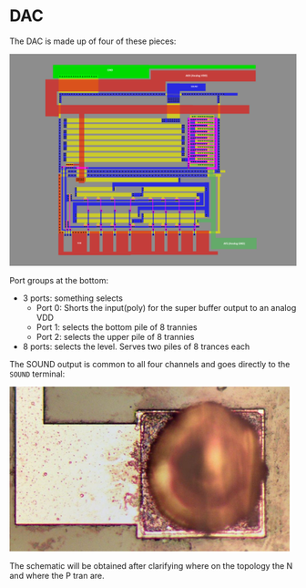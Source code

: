 # DAC

The DAC is made up of four of these pieces:

![PSG_DAC](../imgstore/PSG_DAC.png)

Port groups at the bottom:
- 3 ports: something selects
   - Port 0: Shorts the input(poly) for the super buffer output to an analog VDD
   - Port 1: selects the bottom pile of 8 trannies
   - Port 2: selects the upper pile of 8 trannies
- 8 ports: selects the level. Serves two piles of 8 trances each

The SOUND output is common to all four channels and goes directly to the `SOUND` terminal:

![image](../imgstore/177565232-0ce7a949-0d31-4bbc-a9c0-457cbd9f13bc.png)

The schematic will be obtained after clarifying where on the topology the N and where the P tran are.
